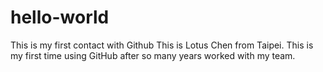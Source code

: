 # hello-world
This is my first contact with Github
This is Lotus Chen from Taipei. This is my first time using GitHub after so many years worked with my team.
